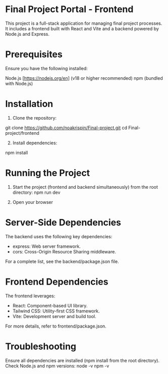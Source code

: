 # Final Project Portal - Frontend
This project is a full-stack application for managing final project processes. It includes a frontend built with React and Vite and a backend powered by Node.js and Express.

# Prerequisites
Ensure you have the following installed:

Node.js [https://nodejs.org/en] (v18 or higher recommended)
npm (bundled with Node.js)

# Installation
1. Clone the repository:

git clone https://github.com/noakrispin/Final-project.git
cd Final-project/frontend

2. Install dependencies:

npm install

# Running the Project 
1. Start the project (frontend and backend simultaneously) from the root directory:
npm run dev

2. Open your browser

# Server-Side Dependencies
The backend uses the following key dependencies:

* express: Web server framework.
* cors: Cross-Origin Resource Sharing middleware.

For a complete list, see the backend/package.json file.

# Frontend Dependencies
The frontend leverages:

* React: Component-based UI library.
* Tailwind CSS: Utility-first CSS framework.
* Vite: Development server and build tool.

For more details, refer to frontend/package.json.

# Troubleshooting
Ensure all dependencies are installed (npm install from the root directory).
Check Node.js and npm versions:
node -v
npm -v


